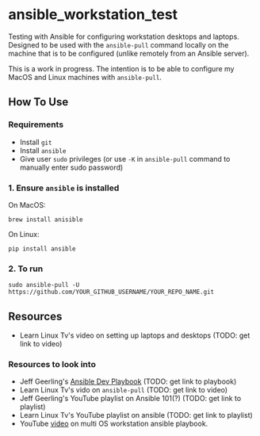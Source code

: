 # ansible_workstation_test

Testing with Ansible for configuring workstation desktops and laptops. Designed to be used with the `ansible-pull` command locally on the machine that is to be configured (unlike remotely from an Ansible server).

This is a work in progress. The intention is to be able to configure my MacOS and Linux machines with `ansible-pull`.

## How To Use

### Requirements

- Install `git`
- Install `ansible`
- Give user `sudo` privileges (or use `-K` in `ansible-pull` command to manually enter sudo password)

### 1. Ensure `ansible` is installed

On MacOS:

```
brew install anisible
```

On Linux:

```
pip install ansible
```

### 2. To run

```
sudo ansible-pull -U https://github.com/YOUR_GITHUB_USERNAME/YOUR_REPO_NAME.git
```

## Resources

- Learn Linux Tv's video on setting up laptops and desktops (TODO: get link to video)

### Resources to look into

- Jeff Geerling's [Ansible Dev Playbook]() (TODO: get link to playbook)
- Learn Linux Tv's vido on `ansible-pull` (TODO: get link to video)
- Jeff Geerling's YouTube playlist on Ansible 101(?) (TODO: get link to playlist)
- Learn Linux Tv's YouTube playlist on ansible (TODO: get link to playlist)
- YouTube [video](https://youtu.be/hPPIScBt4Gw?si=Oj4J-2v7rdPSkURW) on multi OS workstation ansible playbook.
